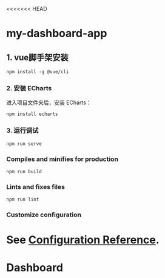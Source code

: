 <<<<<<< HEAD
# my-dashboard-app

## 1. vue脚手架安装
```
npm install -g @vue/cli
```

### 2. 安装 ECharts
进入项目文件夹后，安装 ECharts：
```
npm install echarts
```

### 3. 运行调试
```
npm run serve
```

### Compiles and minifies for production
```
npm run build
```

### Lints and fixes files
```
npm run lint
```

### Customize configuration
See [Configuration Reference](https://cli.vuejs.org/config/).
=======
# Dashboard

